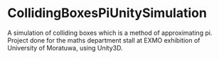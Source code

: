 # CollidingBoxesPiUnitySimulation
A simulation of colliding boxes which is a method of approximating pi. Project done for the maths department stall at EXMO exhibition of University of Moratuwa, using Unity3D.
